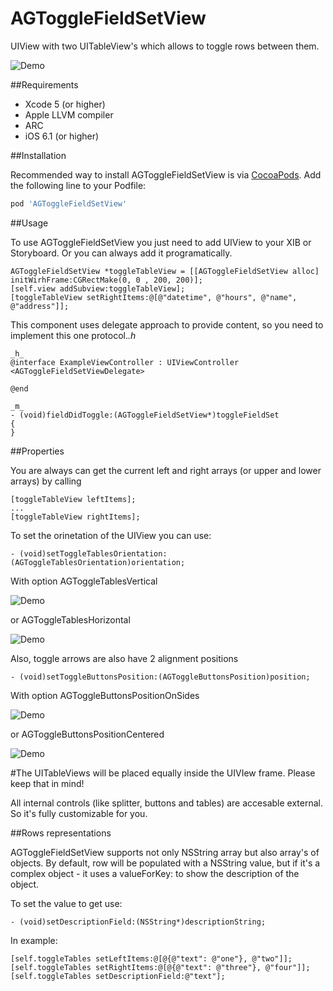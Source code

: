 AGToggleFieldSetView
===============

UIView with two UITableView's which allows to toggle rows between them.

![Demo](Images/Demo.gif)

##Requirements

* Xcode 5 (or higher)
* Apple LLVM compiler
* ARC
* iOS 6.1 (or higher)

##Installation

Recommended way to install AGToggleFieldSetView is via [CocoaPods](http://cocoapods.org/). Add the following line to your Podfile:

```ruby
pod 'AGToggleFieldSetView'
```

##Usage

To use AGToggleFieldSetView you just need to add UIView to your XIB or Storyboard. Or you can always add it programatically.

```objc
AGToggleFieldSetView *toggleTableView = [[AGToggleFieldSetView alloc] initWirhFrame:CGRectMake(0, 0 , 200, 200)];
[self.view addSubview:toggleTableView];
[toggleTableView setRightItems:@[@"datetime", @"hours", @"name", @"address"]];
```

This component uses  delegate approach to provide content, so you need to implement this one protocol._.h_

```objc
_h_
@interface ExampleViewController : UIViewController <AGToggleFieldSetViewDelegate>

@end

_m_
- (void)fieldDidToggle:(AGToggleFieldSetView*)toggleFieldSet
{
}
```

##Properties

You are always can get the current left and right arrays (or upper and lower arrays) by calling

```objc
[toggleTableView leftItems];
...
[toggleTableView rightItems];
```

To set the orinetation of the UIView you can use: 

```objc
- (void)setToggleTablesOrientation:(AGToggleTablesOrientation)orientation;
```

With option AGToggleTablesVertical

![Demo](Images/Vertical.png)

or AGToggleTablesHorizontal

![Demo](Images/Horizontal.png)

Also, toggle arrows are also have 2 alignment positions

```objc
- (void)setToggleButtonsPosition:(AGToggleButtonsPosition)position;
```

With option AGToggleButtonsPositionOnSides

![Demo](Images/Vertical.png)

or AGToggleButtonsPositionCentered


![Demo](Images/Centered.png)

#The UITableViews will be placed equally inside the UIVIew frame. Please keep that in mind!

All internal controls (like splitter, buttons and tables) are accesable external. So it's fully customizable for you.


##Rows representations

AGToggleFieldSetView supports not only NSString array but also array's of objects. By default, row will be populated with a NSString value, but if it's a complex object - it uses a valueForKey: to show the description of the object.

To set the value to get use: 

```objc
- (void)setDescriptionField:(NSString*)descriptionString;
```

In example:

```objc
[self.toggleTables setLeftItems:@[@{@"text": @"one"}, @"two"]];
[self.toggleTables setRightItems:@[@{@"text": @"three"}, @"four"]];
[self.toggleTables setDescriptionField:@"text"];
```

